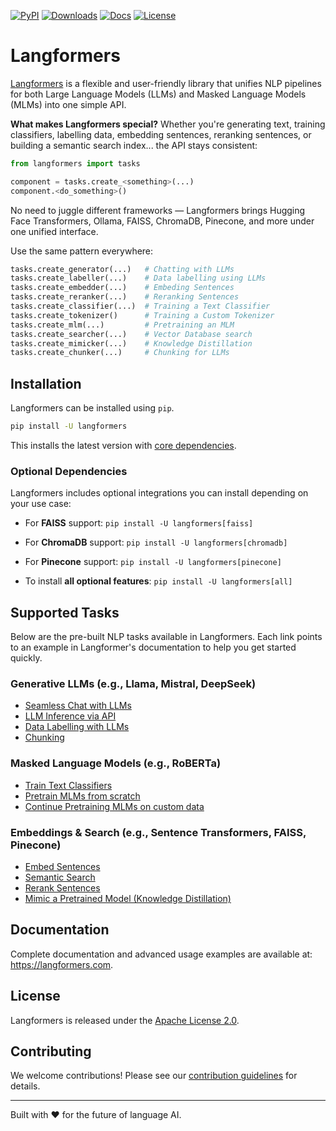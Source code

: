 [![PyPI](https://img.shields.io/pypi/v/langformers.svg)](https://pypi.org/project/langformers/) [![Downloads](https://static.pepy.tech/badge/langformers)](https://pepy.tech/project/langformers) [![Docs](https://img.shields.io/website?url=https%3A%2F%2Flangformers.com)](https://langformers.com) [![License](https://img.shields.io/github/license/langformers/langformers?color=blue)](https://github.com/langformers/langformers/blob/main/LICENSE)
  
# Langformers

[Langformers](https://langformers.com) is a flexible and user-friendly library that unifies NLP pipelines for both Large Language Models (LLMs) and Masked Language Models (MLMs) into one simple API.

**What makes Langformers special?**
Whether you're generating text, training classifiers, labelling data, embedding sentences, reranking sentences, or building a semantic search index... the API stays consistent:

```python
from langformers import tasks

component = tasks.create_<something>(...)
component.<do_something>()
```

No need to juggle different frameworks — Langformers brings Hugging Face Transformers, Ollama, FAISS, ChromaDB, Pinecone, and more under one unified interface.

Use the same pattern everywhere:

```python
tasks.create_generator(...)   # Chatting with LLMs
tasks.create_labeller(...)    # Data labelling using LLMs
tasks.create_embedder(...)    # Embeding Sentences
tasks.create_reranker(...)    # Reranking Sentences
tasks.create_classifier(...)  # Training a Text Classifier
tasks.create_tokenizer()      # Training a Custom Tokenizer
tasks.create_mlm(...)         # Pretraining an MLM
tasks.create_searcher(...)    # Vector Database search
tasks.create_mimicker(...)    # Knowledge Distillation
tasks.create_chunker(...)     # Chunking for LLMs
```

  
## Installation
Langformers can be installed using `pip`.

```bash
pip install -U langformers
```

This installs the latest version with [core dependencies](https://langformers.com/dependencies.html).

### Optional Dependencies

Langformers includes optional integrations you can install depending on your use case:

- For **FAISS** support: ``pip install -U langformers[faiss]``
- For **ChromaDB** support: ``pip install -U langformers[chromadb]``
- For **Pinecone** support: ``pip install -U langformers[pinecone]``

- To install **all optional features**: ``pip install -U langformers[all]``

## Supported Tasks

Below are the pre-built NLP tasks available in Langformers. Each link points to an example in Langformer's documentation to help you get started quickly.

### Generative LLMs (e.g., Llama, Mistral, DeepSeek)

- [Seamless Chat with LLMs](https://langformers.com/chat.html)
- [LLM Inference via API](https://langformers.com/llm-inference.html)
- [Data Labelling with LLMs](https://langformers.com/data-labelling-llms.html)
- [Chunking](https://langformers.com/chunking-for-llms.html)

### Masked Language Models (e.g., RoBERTa)

- [Train Text Classifiers](https://langformers.com/train-text-classifiers.html)
- [Pretrain MLMs from scratch](https://langformers.com/pretrain-mlms.html)
- [Continue Pretraining MLMs on custom data](https://langformers.com/further-pretrain-mlms.html)

### Embeddings & Search (e.g., Sentence Transformers, FAISS, Pinecone)

- [Embed Sentences](https://langformers.com/embed-sentences.html)
- [Semantic Search](https://langformers.com/semantic-search.html)
- [Rerank Sentences](https://langformers.com/reranker.html)
- [Mimic a Pretrained Model (Knowledge Distillation)](https://langformers.com/mimick-a-model.html)

## Documentation

Complete documentation and advanced usage examples are available at: https://langformers.com.

## License

Langformers is released under the [Apache License 2.0](https://www.apache.org/licenses/LICENSE-2.0).

## Contributing

We welcome contributions! Please see our [contribution guidelines](https://langformers.com/contributing.html) for details.

 ---
Built with ❤️ for the future of language AI.